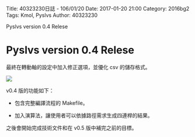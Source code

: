 Title: 40323230日誌 - 106/01/20
Date: 2017-01-20 21:00
Category: 2016bg2
Tags: Kmol, Pyslvs
Author: 40323230

Pyslvs version 0.4 Relese

<!-- PELICAN_END_SUMMARY -->

Pyslvs version 0.4 Relese
===

最終在轉動軸的設定中加入修正選項，並優化 csv 的儲存格式。

![](https://raw.githubusercontent.com/coursemdetw/project_site_files/gh-pages/files/2016spring/g2/Python_solvespace/0120_01.jpg)

v0.4 版的功能如下：

* 包含完整編譯流程的 Makefile。

* 加入演算法，讓使用者可以依據路徑需求生成四連桿的結果。

之後會開始完成技術文件和在 v0.5 版中補完之前的目標。